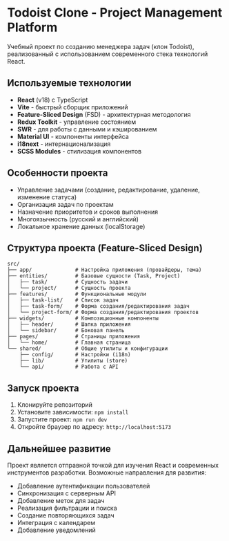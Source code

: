 # Todoist Clone - Project Management Platform

Учебный проект по созданию менеджера задач (клон Todoist), реализованный с использованием современного стека технологий React.

## Используемые технологии

- **React** (v18) с TypeScript
- **Vite** - быстрый сборщик приложений
- **Feature-Sliced Design** (FSD) - архитектурная методология
- **Redux Toolkit** - управление состоянием
- **SWR** - для работы с данными и кэшированием
- **Material UI** - компоненты интерфейса
- **i18next** - интернационализация
- **SCSS Modules** - стилизация компонентов

## Особенности проекта

- Управление задачами (создание, редактирование, удаление, изменение статуса)
- Организация задач по проектам
- Назначение приоритетов и сроков выполнения
- Многоязычность (русский и английский)
- Локальное хранение данных (localStorage)

## Структура проекта (Feature-Sliced Design)

```
src/
├── app/              # Настройка приложения (провайдеры, тема)
├── entities/         # Базовые сущности (Task, Project)
│   ├── task/         # Сущность задачи
│   └── project/      # Сущность проекта
├── features/         # Функциональные модули
│   ├── task-list/    # Список задач
│   ├── task-form/    # Форма создания/редактирования задач
│   └── project-form/ # Форма создания/редактирования проектов
├── widgets/          # Композиционные компоненты
│   ├── header/       # Шапка приложения
│   └── sidebar/      # Боковая панель
├── pages/            # Страницы приложения
│   └── home/         # Главная страница
└── shared/           # Общие утилиты и конфигурации
    ├── config/       # Настройки (i18n)
    ├── lib/          # Утилиты (store)
    └── api/          # Работа с API
```

## Запуск проекта

1. Клонируйте репозиторий
2. Установите зависимости: `npm install`
3. Запустите проект: `npm run dev`
4. Откройте браузер по адресу: `http://localhost:5173`

## Дальнейшее развитие

Проект является отправной точкой для изучения React и современных инструментов разработки. Возможные направления для развития:

- Добавление аутентификации пользователей
- Синхронизация с серверным API
- Добавление меток для задач
- Реализация фильтрации и поиска
- Создание повторяющихся задач
- Интеграция с календарем
- Добавление уведомлений
